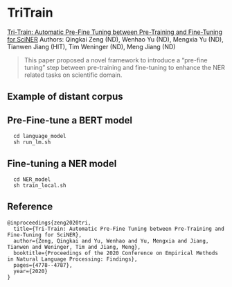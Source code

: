 # TriTrain

[Tri-Train: Automatic Pre-Fine Tuning between Pre-Training and Fine-Tuning for SciNER](https://www.aclweb.org/anthology/2020.findings-emnlp.429.pdf)
Authors: Qingkai Zeng (ND), Wenhao Yu (ND), Mengxia Yu (ND), Tianwen Jiang (HIT), Tim Weninger (ND), Meng Jiang (ND)

> This paper proposed a novel framework to introduce a “pre-fine tuning” step between pre-training and fine-tuning to enhance the NER related tasks on scientific domain.

## Example of distant corpus

## Pre-Fine-tune a BERT model

```
  cd language_model
  sh run_lm.sh
```

## Fine-tuning a NER model
```
  cd NER_model
  sh train_local.sh
```

## Reference
```
@inproceedings{zeng2020tri,
  title={Tri-Train: Automatic Pre-Fine Tuning between Pre-Training and Fine-Tuning for SciNER},
  author={Zeng, Qingkai and Yu, Wenhao and Yu, Mengxia and Jiang, Tianwen and Weninger, Tim and Jiang, Meng},
  booktitle={Proceedings of the 2020 Conference on Empirical Methods in Natural Language Processing: Findings},
  pages={4778--4787},
  year={2020}
}
```
